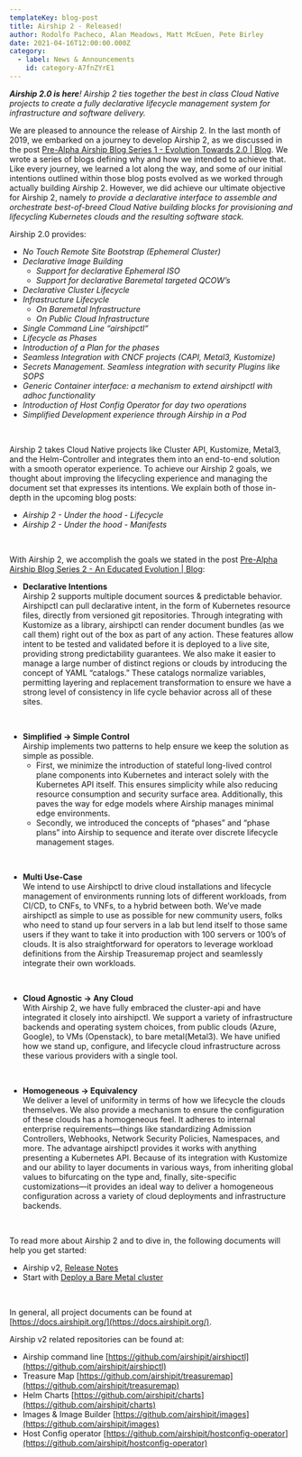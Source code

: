 ```yaml
---
templateKey: blog-post
title: Airship 2 - Released!
author: Rodolfo Pacheco, Alan Meadows, Matt McEuen, Pete Birley
date: 2021-04-16T12:00:00.000Z
category: 
  - label: News & Announcements
    id: category-A7fnZYrE1
---
```


_**Airship 2.0 is here**! Airship 2 ties together the best in class Cloud Native projects to create a fully declarative lifecycle management system for infrastructure and software delivery._

We are pleased to announce the release of Airship 2. In the last month of 2019, we embarked on a journey to develop Airship 2, as we discussed in the post [Pre-Alpha Airship Blog Series 1 - Evolution Towards 2.0 | Blog](https://www.airshipit.org/blog/pre-alpha-airship-blog-series-1-evolution-towards-2.0/). We wrote a series of blogs defining why and how we intended to achieve that. Like every journey, we learned a lot along the way, and some of our initial intentions outlined within those blog posts evolved as we worked through actually building Airship 2. However, we did achieve our ultimate objective for Airship 2, namely _to provide a declarative interface to assemble and orchestrate best-of-breed Cloud Native building blocks for provisioning and lifecycling Kubernetes clouds and the resulting software stack._

Airship 2.0 provides:
* _No Touch Remote Site Bootstrap (Ephemeral Cluster)_
* _Declarative Image Building_
  * _Support for declarative Ephemeral ISO_
  * _Support for declarative Baremetal targeted QCOW’s_
* _Declarative Cluster Lifecycle_
* _Infrastructure Lifecycle_
  * _On Baremetal Infrastructure_
  * _On Public Cloud Infrastructure_
* _Single Command Line “airshipctl“_
* _Lifecycle as Phases_
* _Introduction of a Plan for the phases_
* _Seamless Integration with CNCF projects (CAPI, Metal3, Kustomize)_
* _Secrets Management. Seamless integration with security Plugins like SOPS_
* _Generic Container interface: a mechanism to extend airshipctl with adhoc functionality_
* _Introduction of Host Config Operator for day two operations_
* _Simplified Development experience through Airship in a Pod_

<br>

Airship 2 takes Cloud Native projects like Cluster API, Kustomize, Metal3, and the Helm-Controller and integrates them into an end-to-end solution with a smooth operator experience. To achieve our Airship 2 goals, we thought about improving the lifecycling experience and managing the document set that expresses its intentions. We explain both of those in-depth in the upcoming blog posts:
* _Airship 2 - Under the hood - Lifecycle_
* _Airship 2 - Under the hood - Manifests_

<br>

With Airship 2, we accomplish the goals we stated in the post [Pre-Alpha Airship Blog Series 2 - An Educated Evolution | Blog](https://www.airshipit.org/blog/pre-alpha-airship-blog-series-2-an-educated-evolution/):
* **Declarative Intentions** <br> Airship 2 supports multiple document sources & predictable behavior. Airshipctl can pull declarative intent, in the form of Kubernetes resource files, directly from versioned git repositories. Through integrating with Kustomize as a library, airshipctl can render document bundles (as we call them) right out of the box as part of any action. These features allow intent to be tested and validated before it is deployed to a live site, providing strong predictability guarantees. We also make it easier to manage a large number of distinct regions or clouds by introducing the concept of YAML “catalogs.” These catalogs normalize variables, permitting layering and replacement transformation to ensure we have a strong level of consistency in life cycle behavior across all of these sites.

<br>

* **Simplified -> Simple Control** <br> Airship implements two patterns to help ensure we keep the solution as simple as possible. <br>
  * First, we minimize the introduction of stateful long-lived control plane components into Kubernetes and interact solely with the Kubernetes API itself. This ensures simplicity while also reducing resource consumption and security surface area. Additionally, this paves the way for edge models where Airship manages minimal edge environments.
  * Secondly, we introduced the concepts of “phases” and “phase plans” into Airship to sequence and iterate over discrete lifecycle management stages.

<br>

* **Multi Use-Case** <br> We intend to use Airshipctl to drive cloud installations and lifecycle management of environments running lots of different workloads, from CI/CD, to CNFs, to VNFs, to a hybrid between both. We’ve made airshipctl as simple to use as possible for new community users, folks who need to stand up four servers in a lab but lend itself to those same users if they want to take it into production with 100 servers or 100’s of clouds. It is also straightforward for operators to leverage workload definitions from the Airship Treasuremap project and seamlessly integrate their own workloads.

<br>

* **Cloud Agnostic -> Any Cloud** <br> With Airship 2, we have fully embraced the cluster-api and have integrated it closely into airshipctl. We support a variety of infrastructure backends and operating system choices, from public clouds (Azure, Google), to VMs (Openstack), to bare metal(Metal3). We have unified how we stand up, configure, and lifecycle cloud infrastructure across these various providers with a single tool.

<br>

* **Homogeneous -> Equivalency** <br> We deliver a level of uniformity in terms of how we lifecycle the clouds themselves. We also provide a mechanism to ensure the configuration of these clouds has a homogeneous feel. It adheres to internal enterprise requirements—things like standardizing Admission Controllers, Webhooks, Network Security Policies, Namespaces, and more. The advantage airshipctl provides it works with anything presenting a Kubernetes API. Because of its integration with Kustomize and our ability to layer documents in various ways, from inheriting global values to bifurcating on the type and, finally, site-specific customizations—it provides an ideal way to deliver a homogeneous configuration across a variety of cloud deployments and infrastructure backends.

<br>

To read more about Airship 2 and to dive in, the following documents will help you get started:
* Airship v2, [Release Notes](https://docs.airshipit.org/airship2/release-notes.html)
* Start with [Deploy a Bare Metal cluster](https://docs.airshipit.org/airship2/baremetal.html)

<br>

In general, all project documents can be found at [https://docs.airshipit.org/](https://docs.airshipit.org/).

Airship v2 related repositories can be found at:
* Airship command line [https://github.com/airshipit/airshipctl](https://github.com/airshipit/airshipctl)
* Treasure Map [https://github.com/airshipit/treasuremap](https://github.com/airshipit/treasuremap)
* Helm Charts [https://github.com/airshipit/charts](https://github.com/airshipit/charts)
* Images & Image Builder [https://github.com/airshipit/images](https://github.com/airshipit/images)
* Host Config operator [https://github.com/airshipit/hostconfig-operator](https://github.com/airshipit/hostconfig-operator)
